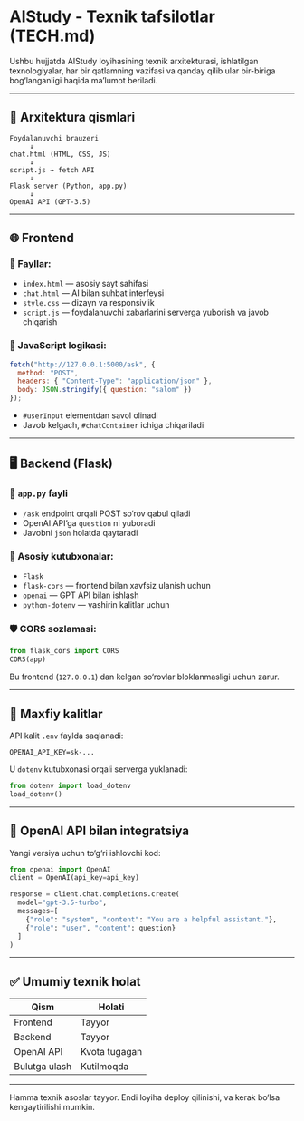 # AIStudy - Texnik tafsilotlar (TECH.md)

Ushbu hujjatda AIStudy loyihasining texnik arxitekturasi, ishlatilgan texnologiyalar, har bir qatlamning vazifasi va qanday qilib ular bir-biriga bog‘langanligi haqida maʼlumot beriladi.

---

## 🧱 Arxitektura qismlari

```
Foydalanuvchi brauzeri
     ↓
chat.html (HTML, CSS, JS)
     ↓
script.js → fetch API
     ↓
Flask server (Python, app.py)
     ↓
OpenAI API (GPT-3.5)
```

---

## 🌐 Frontend

### 📄 Fayllar:

* `index.html` — asosiy sayt sahifasi
* `chat.html` — AI bilan suhbat interfeysi
* `style.css` — dizayn va responsivlik
* `script.js` — foydalanuvchi xabarlarini serverga yuborish va javob chiqarish

### 🔌 JavaScript logikasi:

```javascript
fetch("http://127.0.0.1:5000/ask", {
  method: "POST",
  headers: { "Content-Type": "application/json" },
  body: JSON.stringify({ question: "salom" })
});
```

* `#userInput` elementdan savol olinadi
* Javob kelgach, `#chatContainer` ichiga chiqariladi

---

## 🖥 Backend (Flask)

### 📄 `app.py` fayli

* `/ask` endpoint orqali POST so‘rov qabul qiladi
* OpenAI API’ga `question` ni yuboradi
* Javobni `json` holatda qaytaradi

### 📂 Asosiy kutubxonalar:

* `Flask`
* `flask-cors` — frontend bilan xavfsiz ulanish uchun
* `openai` — GPT API bilan ishlash
* `python-dotenv` — yashirin kalitlar uchun

### 🛡 CORS sozlamasi:

```python
from flask_cors import CORS
CORS(app)
```

Bu frontend (`127.0.0.1`) dan kelgan so‘rovlar bloklanmasligi uchun zarur.

---

## 🔐 Maxfiy kalitlar

API kalit `.env` faylda saqlanadi:

```env
OPENAI_API_KEY=sk-...
```

U `dotenv` kutubxonasi orqali serverga yuklanadi:

```python
from dotenv import load_dotenv
load_dotenv()
```

---

## 🧠 OpenAI API bilan integratsiya

Yangi versiya uchun to‘g‘ri ishlovchi kod:

```python
from openai import OpenAI
client = OpenAI(api_key=api_key)

response = client.chat.completions.create(
  model="gpt-3.5-turbo",
  messages=[
    {"role": "system", "content": "You are a helpful assistant."},
    {"role": "user", "content": question}
  ]
)
```

---

## ✅ Umumiy texnik holat

| Qism          | Holati        |
| ------------- | ------------- |
| Frontend      | Tayyor        |
| Backend       | Tayyor        |
| OpenAI API    | Kvota tugagan |
| Bulutga ulash | Kutilmoqda    |

---

Hamma texnik asoslar tayyor. Endi loyiha deploy qilinishi, va kerak bo‘lsa kengaytirilishi mumkin.
